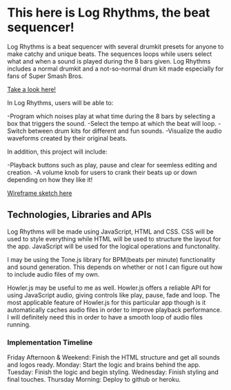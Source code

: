 # This here is Log Rhythms, the beat sequencer!

Log Rhythms is a beat sequencer with several drumkit presets for anyone to make catchy and unique beats. The sequences loops while users select what and when a sound is played during the 8 bars given. Log Rhythms includes a normal drumkit and a not-so-normal drum kit made especially for fans of Super Smash Bros.

[Take a look here!](https://colemartindale.github.io/JS-Project-Log-Rhythms/)

In Log Rhythms, users will be able to:

-Program which noises play at what time during the 8 bars by selecting a box that triggers the sound.
-Select the tempo at which the beat will loop.
-Switch between drum kits for different and fun sounds.
-Visualize the audio waveforms created by their original beats.

In addition, this project will include:

-Playback buttons such as play, pause and clear for seemless editing and creation.
-A volume knob for users to crank their beats up or down depending on how they like it!

[Wireframe sketch here](https://wireframe.cc/pro/pp/9c7cc4b95540657)

## Technologies, Libraries and APIs

Log Rhythms will be made using JavaScript, HTML and CSS. CSS will be used to style everything while HTML will be used to structure the layout for the app. JavaScript will be used for the logical operations and functonality. 

I may be using the Tone.js library for BPM(beats per minute) functionality and sound generation. This depends on whether or not I can figure out how to include audio files of my own. 

Howler.js may be useful to me as well. Howler.js offers a reliable API for using JavaScript audio, giving controls like play, pause, fade and loop. The most applicable feature of Howler.js for this particular app though is it automatically caches audio files in order to improve playback performance. I will definitely need this in order to have a smooth loop of audio files running.

### Implementation Timeline

Friday Afternoon & Weekend: Finish the HTML structure and get all sounds and logos ready.
Monday: Start the logic and brains behind the app.
Tuesday: Finish the logic and begin styling.
Wednesday: Finish styling and final touches.
Thursday Morning: Deploy to github or heroku.